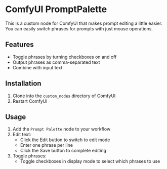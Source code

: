 # ComfyUI PromptPalette

This is a custom node for ComfyUI that makes prompt editing a little easier.
You can easily switch phrases for prompts with just mouse operations.

## Features

- Toggle phrases by turning checkboxes on and off
- Output phrases as comma-separated text
- Combine with input text

## Installation

1. Clone into the `custom_nodes` directory of ComfyUI
2. Restart ComfyUI

## Usage

1. Add the `Prompt Palette` node to your workflow
2. Edit text:
   - Click the Edit button to switch to edit mode
   - Enter one phrase per line
   - Click the Save button to complete editing
3. Toggle phrases:
   - Toggle checkboxes in display mode to select which phrases to use
